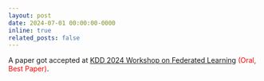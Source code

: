 ```yaml
---
layout: post
date: 2024-07-01 00:00:00-0000
inline: true
related_posts: false
---
```


A paper got accepted at <a href='https://fedkdd.github.io'>KDD 2024 Workshop on Federated Learning</a> <FONT COLOR="#FF0000">(Oral, Best Paper)</FONT>.